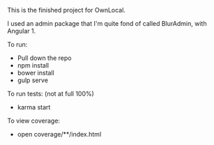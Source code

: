 This is the finished project for OwnLocal.

I used an admin package that I'm quite fond of called BlurAdmin, with Angular 1.  


To run: 
* Pull down the repo
* npm install
* bower install
* gulp serve


To run tests:  (not at full 100%)
* karma start

To view coverage:
* open coverage/**/index.html
